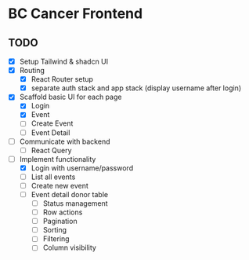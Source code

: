 # BC Cancer Frontend

## TODO
- [x] Setup Tailwind & shadcn UI
- [x] Routing
  - [x] React Router setup
  - [x] separate auth stack and app stack (display username after login)
- [x] Scaffold basic UI for each page
  - [x] Login
  - [x] Event
  - [ ] Create Event
  - [ ] Event Detail
- [ ] Communicate with backend
  - [ ] React Query
- [ ] Implement functionality
  - [x] Login with username/password
  - [ ] List all events
  - [ ] Create new event
  - [ ] Event detail donor table
    - [ ] Status management
    - [ ] Row actions
    - [ ] Pagination
    - [ ] Sorting
    - [ ] Filtering
    - [ ] Column visibility